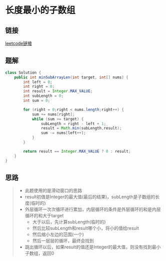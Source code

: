 # 长度最小的子数组

## 链接

[leetcode链接](https://leetcode.cn/problems/minimum-size-subarray-sum/)

## 题解

```java
class Solution {
    public int minSubArrayLen(int target, int[] nums) {
        int left = 0;
        int right = 0;
        int result = Integer.MAX_VALUE;
        int subLength = 0;
        int sum = 0;

        for (right = 0;right < nums.length;right++) {
            sum += nums[right];
            while (sum >= target) {
                subLength = right - left + 1;
                result = Math.min(subLength,result);
                sum -= nums[left++];
            }
        }

        return result == Integer.MAX_VALUE ? 0 : result;
    }
}
```

## 思路

> - 此题使用的是滑动窗口的思路
> - result初值是Integer的最大值(最后的结果)，subLength是子数组的长度(临时的)
> - 外层循环一次次循环进行累加，内层循环的条件是外层循环的和是内层循环的和大于target
>   - 大于以后，先计算subLength(临时的)
>   - 然后比较subLength和result哪个小，将小的值给result
>   - 然后缩小左边的范围(一个)
>   - 然后一层层的循环，最终会找到
> - 跳出循环以后，如果result的值还是Integer的最大值，则没有找到最小子数组，返回0
